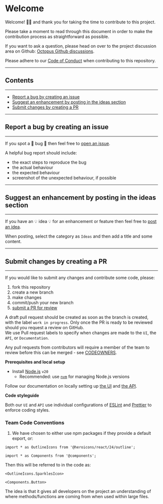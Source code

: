 # Welcome

Welcome! :tada::sparkles: and thank you for taking the time to contribute to this project.

Please take a moment to read through this document in order to make the contribution process as straightforward as possible.

If you want to ask a question, please head on over to the project discussion area on Github: [Octopus Github discussions](https://github.com/JiscSD/octopus/discussions).

Please adhere to our [Code of Conduct](CODE-OF-CONDUCT.md) when contributing to this repository.

---

## Contents

---

- [Report a bug by creating an issue](#report-a-bug-by-creating-an-issue)
- [Suggest an enhancement by posting in the ideas section](#suggest-an-enhancement-by-posting-in-the-ideas-section)
- [Submit changes by creating a PR](#submit-changes-by-creating-a-pr)

---

## Report a bug by creating an issue

---

If you spot a :bug: bug :bug: then feel free to [open an issue](https://github.com/JiscSD/octopus/issues).

A helpful bug report should include:

- the exact steps to reproduce the bug
- the actual behaviour
- the expected behaviour
- screenshot of the unexpected behaviour, if possible

---

## Suggest an enhancement by posting in the ideas section

---

If you have an :bulb: idea :bulb: for an enhancement or feature then feel free to [post an idea](https://github.com/JiscSD/octopus/discussions/categories/ideas).

When posting, select the category as `Ideas` and then add a title and some content.

---

## Submit changes by creating a PR

---

If you would like to submit any changes and contribute some code, please:

1. fork this repository
2. create a new branch
3. make changes
4. commit/push your new branch
5. [submit a PR for review](https://github.com/JiscSD/octopus/pulls)

A draft pull request should be created as soon as the branch is created, with the label `work in progress`. Only once the PR is ready to be reviewed should you request a review on GitHub.  
We use Pull request labels to specify when changes are made to the `UI`, the `API`, or `Documentation`.

Any pull requests from contributors will require a member of the team to review before this can be merged - see [CODEOWNERS](../.github/CODEOWNERS).

**Prerequisites and local setup**

- Install [Node.js](https://github.com/nodejs/node) `v20`
  - Recommended: use [`nvm`](https://github.com/nvm-sh/nvm) for managing Node.js versions

Follow our documentation on locally setting up [the UI](../ui/README.md#local-setup) and [the API](../api/README.md#local-setup).

**Code styleguide**

Both our `UI` and `API` use individual configurations of [ESLint](https://eslint.org) and [Prettier](https://prettier.io) to enforce coding styles.

### Team Code Conventions

1. We have chosen to either use npm packages if they provide a default export, or:

```
import * as OutlineIcons from '@heroicons/react/24/outline';
```

```
import * as Components from '@components';
```

Then this will be referred to in the code as:

```
<OutlineIcons.SparklesIcon>
```

```
<Components.Button>
```

The idea is that it gives all developers on the project an understanding of where methods/functions are coming from when used within large files.
